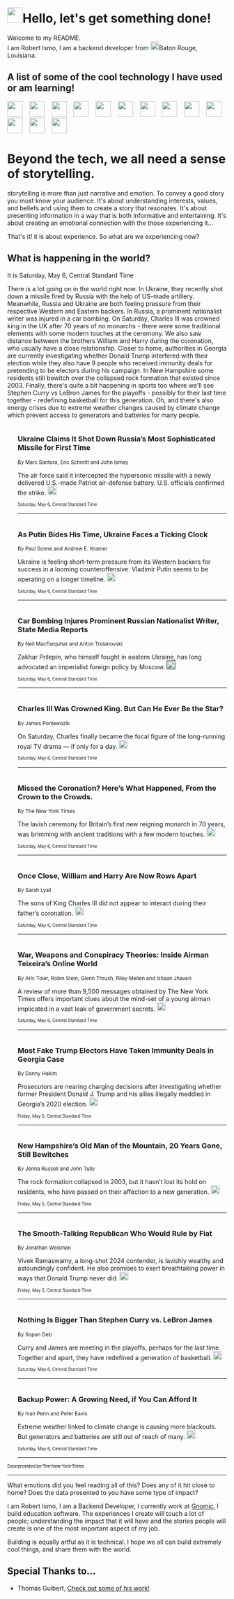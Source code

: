 <h1><img src="https://emojis.slackmojis.com/emojis/images/1643514375/3493/hot-coffee.gif?1643514375" width="35"/>Hello, let's get something done!</h1>

<p>Welcome to my README.<br/>
I am Robert Ismo, I am a backend developer from <img src="https://emojis.slackmojis.com/emojis/images/1638395689/50435/moulin_rouge.png?1638395689" width="20"/>Baton Rouge, Louisiana.</p>
<h2>A list of some of the cool technology I have used or am learning!</h2>
<p>
<img src="https://emojis.slackmojis.com/emojis/images/1643516091/21142/meow_bongotap.gif?1643516091" width="35" alt="">
<img src="https://img.shields.io/badge/Favorite%20Frontend%20Framework-SvelteKit-f83903" alt="">
<img src="https://img.shields.io/badge/Second%20Favorite-Vue-40b581" alt="">
<img src="https://img.shields.io/badge/Most%20Used%20Runtime-Nodejs-78b061" alt="">
<img src="https://emojis.slackmojis.com/emojis/images/1643517416/34482/fire.gif?1643517416" width="35" alt="">
<img src="https://img.shields.io/badge/Javascript%20But%20Better-Typescript-0078ca" alt="">
<img src="https://img.shields.io/badge/Favorite%20Language-Elixir-3e244d" alt="">
<img src="https://img.shields.io/badge/Containerize%20Everything-Docker-6ac9ef" alt="">
<img src="https://emojis.slackmojis.com/emojis/images/1643514596/5999/meow_party.gif?1643514596" width="35" alt="">
<img src="https://img.shields.io/badge/API%20Love%20Language-Graphql-de32a5" alt="">
<img src="https://img.shields.io/badge/Our%20Favorite%20Version%20Controller-Git-e94f33" alt="">
<img src="https://img.shields.io/badge/Favorite%20Database-Redis-d42d1d" alt="">
<img src="https://emojis.slackmojis.com/emojis/images/1643514559/5584/deployparrot.gif?1643514559" width="35" alt="">
<img src="https://img.shields.io/badge/Container%20Interstate-RabbitMQ-f66200" alt="">
<img src="https://img.shields.io/badge/Gotta%20Learn-Kubernetes-316adf" alt="">
<img src="https://img.shields.io/badge/Really%20Mature%20Now-WASM-654fef" alt="">
<img src="https://emojis.slackmojis.com/emojis/images/1666642497/61942/dance_vibe.gif?1666642497" width="35" alt="">
<img src="https://img.shields.io/badge/For%20My%20M1-ARM64-657d96" alt="">
<img src="https://img.shields.io/badge/Loving%20This%20So%20Much-TailwindCSS-17bcb5" alt="">
<img src="https://img.shields.io/badge/Cool%20Build%20Tool-Vite-f9cb24" alt="">
<img src="https://emojis.slackmojis.com/emojis/images/1669231376/62819/working-on-it.gif?1669231376" width="35" alt="">
<img src="https://img.shields.io/badge/Fun%20and%20Easy%20Database-MongoDB-5f8c49" alt="">
<img src="https://img.shields.io/badge/JS%20Life%20Support-NPM-c73737" alt="">
<img src="https://img.shields.io/badge/I%20Liked%20It-DynamoDB-0073b9" alt="">
<img src="https://emojis.slackmojis.com/emojis/images/1643514045/46/question.gif?1643514045" width="35" alt="">
<img src="https://img.shields.io/badge/cool-React-60d6f9" alt="">
<img src="https://img.shields.io/badge/Future%20Big%20Project-Lambda-f37e00" alt="">
<img src="https://img.shields.io/badge/NPM%20But%20Better-PNPM-f1aa07" alt="">
<img src="https://emojis.slackmojis.com/emojis/images/1643514943/9662/fbwow.gif?1643514943" width="35" alt="">
<img src="https://img.shields.io/badge/First%20Language-C-662079" alt="">
<img src="https://img.shields.io/badge/Where%20I%20Deploy%20Frontend-Vercel-000000" alt="">
<img src="https://img.shields.io/badge/Who%20Does%20not%20Want%20an%20App-Swift-f9492a" alt="">
<img src="https://emojis.slackmojis.com/emojis/images/1643514058/151/javascript.png?1643514058" width="35" alt="">
<img src="https://img.shields.io/badge/cool-Python-fbd542" alt="">
<img src="https://img.shields.io/badge/Favorite%20Something-Stripe-656cdc" alt="">
<img src="https://img.shields.io/badge/Of%20Course-HTML5-ed6327" alt="">
<img src="https://emojis.slackmojis.com/emojis/images/1660415405/60731/bomb.gif?1660415405" width="35" alt="">
<img src="https://img.shields.io/badge/hate-CSS-2964ec" alt="">
<img src="https://img.shields.io/badge/Learning-CircleCI-141215" alt="">
<img src="https://img.shields.io/badge/Learning-Rust-fbbb3b" alt="">
<img src="https://emojis.slackmojis.com/emojis/images/1660415397/60712/writing-hand.gif?1660415397" width="35" alt="">
<img src="https://img.shields.io/badge/Dev%20Browser%20of%20Choice-Firefox-cc4e26" alt="">
<img src="https://img.shields.io/badge/Recoverying%20From%20Windows-UNIX-1781e3" alt="">
<img src="https://img.shields.io/badge/LOVE-LogSeq-90c1c2" alt="">
<img src="https://emojis.slackmojis.com/emojis/images/1643514066/223/kirby.gif?1643514066" width="35" alt="">
<img src="https://img.shields.io/badge/Daily%20Driver-MacOS-e6e6e8" alt="">
<img src="https://img.shields.io/badge/Git%20Server-Github-000000" alt="">
<img src="https://img.shields.io/badge/enjoyable-EC2-f17428" alt="">
<img src="https://emojis.slackmojis.com/emojis/images/1643514239/2069/excited.gif?1643514239" width="35" alt="">
</p>
<h1>Beyond the tech, we all need a sense of storytelling.</h1>
<p>storytelling is more than just narrative and emotion. To convey a good story you must know your audience. It's about understanding interests, values, and beliefs and using them to create a story that resonates. It's about presenting information in a way that is both informative and entertaining. It's about creating an emotional connection with the those experiencing it...</p>
<p>That's it! it is about experience. So what are we experiencing now?</p>
<h2>What is happening in the world?</h2>
<p>It is Saturday, May 6, Central Standard Time</p>
<p>
There is a lot going on in the world right now. In Ukraine, they recently shot down a missile fired by Russia with the help of US-made artillery. Meanwhile, Russia and Ukraine are both feeling pressure from their respective Western and Eastern backers. In Russia, a prominent nationalist writer was injured in a car bombing. On Saturday, Charles III was crowned king in the UK after 70 years of no monarchs - there were some traditional elements with some modern touches at the ceremony. We also saw distance between the brothers William and Harry during the coronation, who usually have a close relationship. Closer to home, authorities in Georgia are currently investigating whether Donald Trump interfered with their election while they also have 9 people who received immunity deals for pretending to be electors during his campaign. In New Hampshire some residents still bewitch over the collapsed rock formation that existed since 2003. Finally, there&#39;s quite a bit happening in sports too where we&#39;ll see Stephen Curry vs LeBron James for the playoffs - possibly for their last time together - redefining basketball for this generation. Oh, and there&#39;s also energy crises due to extreme weather changes caused by climate change which prevent access to generators and batteries for many people.</p>
<ol>
<img src="https://img.shields.io/badge/-world-blue" alt="">
<h3>Ukraine Claims It Shot Down Russia’s Most Sophisticated Missile for First Time</h3>
<sub>By Marc Santora, Eric Schmitt and John Ismay</sub>
<p>The air force said it intercepted the hypersonic missile with a newly delivered U.S.-made Patriot air-defense battery. U.S. officials confirmed the strike.  <a href="https://nyti.ms/3phMH38"><img src="https://developer.nytimes.com/files/poweredby_nytimes_30b.png?v=1583354208352" height="20"></a></p>
<sub><sub>Saturday, May 6, Central Standard Time</sub></sub>
<hr/>
<img src="https://img.shields.io/badge/-world-blue" alt="">
<h3>As Putin Bides His Time, Ukraine Faces a Ticking Clock</h3>
<sub>By Paul Sonne and Andrew E. Kramer</sub>
<p>Ukraine is feeling short-term pressure from its Western backers for success in a looming counteroffensive. Vladimir Putin seems to be operating on a longer timeline.  <a href="https://nyti.ms/42vPVPa"><img src="https://developer.nytimes.com/files/poweredby_nytimes_30b.png?v=1583354208352" height="20"></a></p>
<sub><sub>Saturday, May 6, Central Standard Time</sub></sub>
<hr/>
<img src="https://img.shields.io/badge/-world-blue" alt="">
<h3>Car Bombing Injures Prominent Russian Nationalist Writer, State Media Reports</h3>
<sub>By Neil MacFarquhar and Anton Troianovski</sub>
<p>Zakhar Prilepin, who himself fought in eastern Ukraine, has long advocated an imperialist foreign policy by Moscow.  <a href=""><img src="https://developer.nytimes.com/files/poweredby_nytimes_30b.png?v=1583354208352" height="20"></a></p>
<sub><sub>Saturday, May 6, Central Standard Time</sub></sub>
<hr/>
<img src="https://img.shields.io/badge/-arts-blue" alt="">
<h3>Charles III Was Crowned King. But Can He Ever Be the Star?</h3>
<sub>By James Poniewozik</sub>
<p>On Saturday, Charles finally became the focal figure of the long-running royal TV drama — if only for a day.  <a href="https://nyti.ms/3pg6aS0"><img src="https://developer.nytimes.com/files/poweredby_nytimes_30b.png?v=1583354208352" height="20"></a></p>
<sub><sub>Saturday, May 6, Central Standard Time</sub></sub>
<hr/>
<img src="https://img.shields.io/badge/-world-blue" alt="">
<h3>Missed the Coronation? Here’s What Happened, From the Crown to the Crowds.</h3>
<sub>By The New York Times</sub>
<p>The lavish ceremony for Britain’s first new reigning monarch in 70 years, was brimming with ancient traditions with a few modern touches.  <a href="https://nyti.ms/44C3Ep8"><img src="https://developer.nytimes.com/files/poweredby_nytimes_30b.png?v=1583354208352" height="20"></a></p>
<sub><sub>Saturday, May 6, Central Standard Time</sub></sub>
<hr/>
<img src="https://img.shields.io/badge/-world-blue" alt="">
<h3>Once Close, William and Harry Are Now Rows Apart</h3>
<sub>By Sarah Lyall</sub>
<p>The sons of King Charles III did not appear to interact during their father’s coronation.  <a href="https://nyti.ms/3B2SwnK"><img src="https://developer.nytimes.com/files/poweredby_nytimes_30b.png?v=1583354208352" height="20"></a></p>
<sub><sub>Saturday, May 6, Central Standard Time</sub></sub>
<hr/>
<img src="https://img.shields.io/badge/-us-blue" alt="">
<h3>War, Weapons and Conspiracy Theories: Inside Airman Teixeira’s Online World</h3>
<sub>By Aric Toler, Robin Stein, Glenn Thrush, Riley Mellen and Ishaan Jhaveri</sub>
<p>A review of more than 9,500 messages obtained by The New York Times offers important clues about the mind-set of a young airman implicated in a vast leak of government secrets.  <a href="https://nyti.ms/42eg5Gq"><img src="https://developer.nytimes.com/files/poweredby_nytimes_30b.png?v=1583354208352" height="20"></a></p>
<sub><sub>Saturday, May 6, Central Standard Time</sub></sub>
<hr/>
<img src="https://img.shields.io/badge/-us-blue" alt="">
<h3>Most Fake Trump Electors Have Taken Immunity Deals in Georgia Case</h3>
<sub>By Danny Hakim</sub>
<p>Prosecutors are nearing charging decisions after investigating whether former President Donald J. Trump and his allies illegally meddled in Georgia’s 2020 election.  <a href="https://nyti.ms/3Bi6Jh3"><img src="https://developer.nytimes.com/files/poweredby_nytimes_30b.png?v=1583354208352" height="20"></a></p>
<sub><sub>Friday, May 5, Central Standard Time</sub></sub>
<hr/>
<img src="https://img.shields.io/badge/-us-blue" alt="">
<h3>New Hampshire’s Old Man of the Mountain, 20 Years Gone, Still Bewitches</h3>
<sub>By Jenna Russell and John Tully</sub>
<p>The rock formation collapsed in 2003, but it hasn’t lost its hold on residents, who have passed on their affection to a new generation.  <a href="https://nyti.ms/3LZtPyM"><img src="https://developer.nytimes.com/files/poweredby_nytimes_30b.png?v=1583354208352" height="20"></a></p>
<sub><sub>Friday, May 5, Central Standard Time</sub></sub>
<hr/>
<img src="https://img.shields.io/badge/-us-blue" alt="">
<h3>The Smooth-Talking Republican Who Would Rule by Fiat</h3>
<sub>By Jonathan Weisman</sub>
<p>Vivek Ramaswamy, a long-shot 2024 contender, is lavishly wealthy and astoundingly confident. He also promises to exert breathtaking power in ways that Donald Trump never did.  <a href="https://nyti.ms/3NFZwhU"><img src="https://developer.nytimes.com/files/poweredby_nytimes_30b.png?v=1583354208352" height="20"></a></p>
<sub><sub>Friday, May 5, Central Standard Time</sub></sub>
<hr/>
<img src="https://img.shields.io/badge/-sports-blue" alt="">
<h3>Nothing Is Bigger Than Stephen Curry vs. LeBron James</h3>
<sub>By Sopan Deb</sub>
<p>Curry and James are meeting in the playoffs, perhaps for the last time. Together and apart, they have redefined a generation of basketball.  <a href="https://nyti.ms/3LCXCMs"><img src="https://developer.nytimes.com/files/poweredby_nytimes_30b.png?v=1583354208352" height="20"></a></p>
<sub><sub>Saturday, May 6, Central Standard Time</sub></sub>
<hr/>
<img src="https://img.shields.io/badge/-business-blue" alt="">
<h3>Backup Power: A Growing Need, if You Can Afford It</h3>
<sub>By Ivan Penn and Peter Eavis</sub>
<p>Extreme weather linked to climate change is causing more blackouts. But generators and batteries are still out of reach of many.  <a href="https://nyti.ms/3LYCH6X"><img src="https://developer.nytimes.com/files/poweredby_nytimes_30b.png?v=1583354208352" height="20"></a></p>
<sub><sub>Saturday, May 6, Central Standard Time</sub></sub>
<hr/>
</ol>
<a href="https://developer.nytimes.com"><sub><sub>Data provided by The New York Times</sub></sub></a>
<hr/>
<p>What emotions did you feel reading all of this? Does any of it hit close to home? Does the data presented to you have some type of impact?</p>
<p>I am Robert Ismo, I am a Backend Developer, I currently work at <a href="https://gnomic.education/">Gnomic</a>, I build education software. The experiences I create will touch a lot of people; understanding the impact that it will have and the stories people will create is one of the most important aspect of my job.</p>
<p>Building is equally artful as it is technical. I hope we all can build extremely cool things, and share them with the world.</p>
<h2>Special Thanks to...</h2>
<ul>
<li>Thomas Guibert, <a href="https://github.com/thmsgbrt/thmsgbrt">Check out some of his work!</a></li>
</ul>